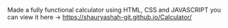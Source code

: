 Made a fully functional calculator using HTML, CSS and JAVASCRIPT
you can view it here -> https://shauryashah-git.github.io/Calculator/
